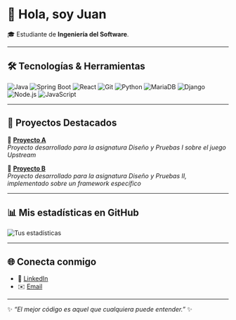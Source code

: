 # 👋 Hola, soy Juan

🎓 Estudiante de **Ingeniería del Software**.

---

## 🛠️ Tecnologías & Herramientas

![Java](https://img.shields.io/badge/Java-%23ED8B00.svg?style=for-the-badge&logo=openjdk&logoColor=white)
![Spring Boot](https://img.shields.io/badge/Spring_Boot-%236DB33F.svg?style=for-the-badge&logo=springboot&logoColor=white)
![React](https://img.shields.io/badge/React-%2320232a.svg?style=for-the-badge&logo=react&logoColor=%2361DAFB)
![Git](https://img.shields.io/badge/Git-%23F05032.svg?style=for-the-badge&logo=git&logoColor=white)
![Python](https://img.shields.io/badge/Python-3776AB.svg?style=for-the-badge&logo=python&logoColor=white)
![MariaDB](https://img.shields.io/badge/MariaDB-003545.svg?style=for-the-badge&logo=mariadb&logoColor=white)
![Django](https://img.shields.io/badge/Django-092E20.svg?style=for-the-badge&logo=django&logoColor=white)
![Node.js](https://img.shields.io/badge/Node.js-339933.svg?style=for-the-badge&logo=nodedotjs&logoColor=white)
![JavaScript](https://img.shields.io/badge/JavaScript-F7DF1E.svg?style=for-the-badge&logo=javascript&logoColor=black)

---

## 📌 Proyectos Destacados

🔹 [**Proyecto A**](https://github.com/gii-is-DP1/DP1-2024-2025--l4-4)  
_Proyecto desarrollado para la asignatura Diseño y Pruebas I sobre el juego Upstream_  

🔹 [**Proyecto B**](https://github.com/marrivbec/gii-is-DP2-C2.033)  
_Proyecto desarrollado para la asignatura Diseño y Pruebas II, implementado sobre un framework específico_ 

---

## 📊 Mis estadísticas en GitHub

![Tus estadísticas](https://github-readme-stats.vercel.app/api?username=Juanramire&show_icons=true&theme=tokyonight)  

---

## 🌐 Conecta conmigo

- 💼 [LinkedIn](https://www.linkedin.com/in/juan-ramirez-morales-8035a5353/)  
- ✉️ [Email](mailto:juramo04@gmail.com)  

---

✨ *“El mejor código es aquel que cualquiera puede entender.”* ✨
